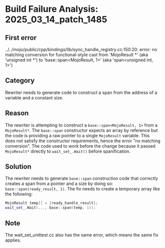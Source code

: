 # Build Failure Analysis: 2025_03_14_patch_1485

## First error

../../mojo/public/cpp/bindings/lib/sync_handle_registry.cc:150:20: error: no matching conversion for functional-style cast from 'MojoResult *' (aka 'unsigned int *') to 'base::span<MojoResult, 1>' (aka 'span<unsigned int, 1>')

## Category
Rewriter needs to generate code to construct a span from the address of a variable and a constant size.

## Reason
The rewriter is attempting to construct a `base::span<MojoResult, 1>` from a `MojoResult*`. The `base::span` constructor expects an array by reference but the code is providing a raw pointer to a single `MojoResult` variable. This does not satisfy the constructor requirements, hence the error "no matching conversion". The code used to work before the change because it passed `MojoResult*` directly to `wait_set_.Wait()` before spanification.

## Solution
The rewriter needs to generate `base::span` construction code that correctly creates a span from a pointer and a size by doing so: `base::span(ready_result, 1)`. The fix needs to create a temporary array like the following:
```c++
MojoResult temp[] = {ready_handle_result};
wait_set_.Wait(..., base::span(temp, 1));
```

## Note
The wait_set_unittest.cc also has the same error, which means the same fix applies.